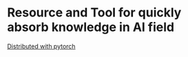 # Resource and Tool for quickly absorb knowledge in AI field

[Distributed with pytorch](https://github.com/pytorch/examples)
